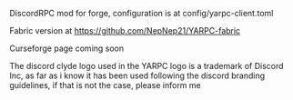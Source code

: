 DiscordRPC mod for forge, configuration is at config/yarpc-client.toml

Fabric version at https://github.com/NepNep21/YARPC-fabric  

Curseforge page coming soon  

The discord clyde logo used in the YARPC logo is a trademark of Discord Inc, as far as i know it has been used following the discord branding guidelines, if that is not the case, please inform me
